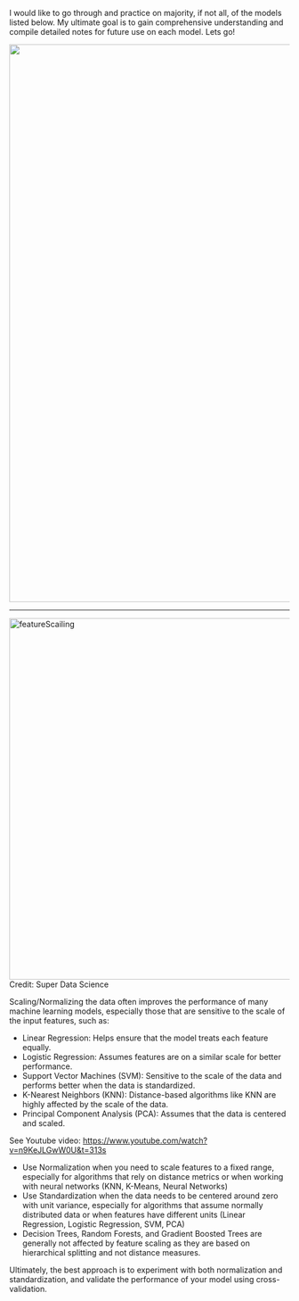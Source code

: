 I would like to go through and practice on majority, if not all, of the models listed below. My ultimate goal is to gain comprehensive understanding and compile detailed notes for future use on each model. Lets go!

<img width="1000" alt="" src="https://github.com/user-attachments/assets/ffecf765-6f72-4035-8e1a-32a220772264">

----------

<img width="648" alt="featureScailing" src="https://github.com/user-attachments/assets/26810063-5498-4ebb-b307-92890e641ce5">    Credit: Super Data Science

Scaling/Normalizing the data often improves the performance of many machine learning models, especially those that are sensitive to the scale of the input features, such as:

- Linear Regression: Helps ensure that the model treats each feature equally.
- Logistic Regression: Assumes features are on a similar scale for better performance.
- Support Vector Machines (SVM): Sensitive to the scale of the data and performs better when the data is standardized.
- K-Nearest Neighbors (KNN): Distance-based algorithms like KNN are highly affected by the scale of the data.
- Principal Component Analysis (PCA): Assumes that the data is centered and scaled.

See Youtube video: https://www.youtube.com/watch?v=n9KeJLGwW0U&t=313s

- Use Normalization when you need to scale features to a fixed range, especially for algorithms that rely on distance metrics or when working with neural networks (KNN, K-Means, Neural Networks)
- Use Standardization when the data needs to be centered around zero with unit variance, especially for algorithms that assume normally distributed data or when features have different units (Linear Regression, Logistic Regression, SVM, PCA)
- Decision Trees, Random Forests, and Gradient Boosted Trees are generally not affected by feature scaling as they are based on hierarchical splitting and not distance measures.
 
Ultimately, the best approach is to experiment with both normalization and standardization, and validate the performance of your model using cross-validation.
